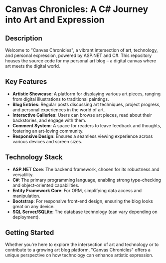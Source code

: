 # Canvas Chronicles: A C# Journey into Art and Expression

## Description

Welcome to "Canvas Chronicles", a vibrant intersection of art, technology, and personal expression, powered by ASP.NET and C#. This repository houses the source code for my personal art blog – a digital canvas where art meets the digital world.

## Key Features

- **Artistic Showcase**: A platform for displaying various art pieces, ranging from digital illustrations to traditional paintings.
- **Blog Entries**: Regular posts discussing art techniques, project progress, and personal experiences in the world of art.
- **Interactive Galleries**: Users can browse art pieces, read about their backstories, and engage with them.
- **Comment System**: A space for readers to leave feedback and thoughts, fostering an art-loving community.
- **Responsive Design**: Ensures a seamless viewing experience across various devices and screen sizes.

## Technology Stack

- **ASP.NET Core**: The backend framework, chosen for its robustness and versatility.
- **C#**: The primary programming language, enabling strong type-checking and object-oriented capabilities.
- **Entity Framework Core**: For ORM, simplifying data access and manipulation.
- **Bootstrap**: For responsive front-end design, ensuring the blog looks great on any device.
- **SQL Server/SQLite**: The database technology (can vary depending on deployment).

## Getting Started

Whether you're here to explore the intersection of art and technology or to contribute to a growing art blog platform, "Canvas Chronicles" offers a unique perspective on how technology can enhance artistic expression.

